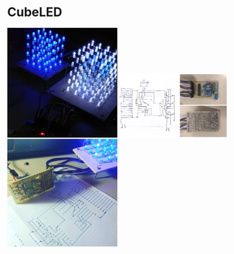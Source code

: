 # CubeLED

<img src="cube34.PNG" height="50%" width="50%"><img src="cube4x4x4.PNG" height="50%" width="50%"><img src="cube4x4x4_view.PNG" height="50%" width="50%">
